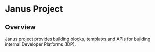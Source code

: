 # Janus Project


## Overview

Janus project provides building blocks, templates and APIs for building internal Developer Platforms (IDP). 
